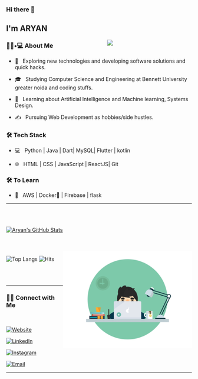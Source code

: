### Hi there 👋<h2> I'm ARYAN</h2>

<img align='right' src="https://media.giphy.com/media/M9gbBd9nbDrOTu1Mqx/giphy.gif" width="230">

<h3> 👨🏻•💻 About Me </h3>



- 🤔 &nbsp; Exploring new technologies and developing software solutions and quick hacks.

- 🎓 &nbsp; Studying Computer Science and Engineering at Bennett University greater noida and coding stuffs.

- 🌱 &nbsp; Learning about Artificial Intelligence and Machine learning, Systems Design.

- ✍️ &nbsp; Pursuing Web Development as hobbies/side hustles.



<h3>🛠 Tech Stack</h3>



- 💻 &nbsp; Python | Java | Dart| MySQL| Flutter | kotlin

- 🌐 &nbsp; HTML | CSS | JavaScript | ReactJS| Git

<!--

- 🛢 &nbsp; MySQL | MongoDB

- 🔧 &nbsp; Git | Firebase | Selenium | Tidyverse

- 🖥 &nbsp; Illustrator| Photoshop | InDesign

-->



<h3>🛠 To Learn</h3>

- 🔧 &nbsp; AWS | Docker🐳 | Firebase | flask

<hr>



<br/><br/>

[![Aryan's GitHub Stats](https://github-readme-stats.vercel.app/api?username=Aryan-goel&show_icons=true)](https://github.com/Aryan-goel)

<br/>

<br/>

<img src="https://github.com/nirala69/nirala69/blob/master/70804f7e25b11f29db904f2fa7b4cd9d.gif" width="350" align='right'>

![Top Langs](https://github-readme-stats.vercel.app/api/top-langs/?username=Aryan-goel&show_icons=true)
![Hits](https://hitcounter.pythonanywhere.com/count/tag.svg?url=https://github.com/Aryan-goel/Aryan-goel/)


<br><br>



<hr>



<h3> 🤝🏻 Connect with Me </h3>

<br>



<p align="center">

<a href="https://aryangoel-68932.web.app/"><img alt="Website" src="https://img.shields.io/badge/https://aryangoel-68932.web.app/-black?style=flat-square&logo=google-chrome"></a>

<a href="https://www.linkedin.com/in/shivam-malpani-47a379198/"><img alt="LinkedIn" src="https://img.shields.io/badge/LinkedIn-Shivam%20Malpani-blue?style=flat-square&logo=linkedin"></a>

<a href="https://www.instagram.com/im_aryangoel/"><img alt="Instagram" src="https://img.shields.io/badge/Instagram-im_aryangoel-black?style=flat-square&logo=instagram"></a>

<a href="mailto:goel.aryan2406@gmail.com"><img alt="Email" src="https://img.shields.io/badge/Email-goel.aryan2406@gmail.com-blue?style=flat-square&logo=gmail"></a>

</p>










<hr>



